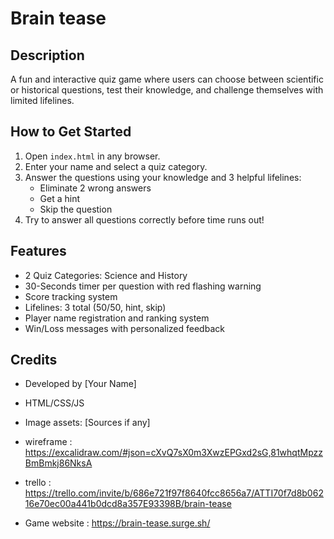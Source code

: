 # Brain tease

## Description
A fun and interactive quiz game where users can choose between scientific or historical questions, test their knowledge, and challenge themselves with limited lifelines.

## How to Get Started
1. Open `index.html` in any browser.
2. Enter your name and select a quiz category.
3. Answer the questions using your knowledge and 3 helpful lifelines:
   - Eliminate 2 wrong answers
   - Get a hint
   - Skip the question
4. Try to answer all questions correctly before time runs out!

## Features
- 2 Quiz Categories: Science and History
- 30-Seconds timer per question with red flashing warning
- Score tracking system
- Lifelines: 3 total (50/50, hint, skip)
- Player name registration and ranking system
- Win/Loss messages with personalized feedback

## Credits
- Developed by [Your Name]
- HTML/CSS/JS
- Image assets: [Sources if any]

- wireframe : https://excalidraw.com/#json=cXvQ7sX0m3XwzEPGxd2sG,81whqtMpzzBmBmkj86NksA
- trello : https://trello.com/invite/b/686e721f97f8640fcc8656a7/ATTI70f7d8b06216e70ec00a441b0dcd8a357E93398B/brain-tease
- Game website : https://brain-tease.surge.sh/
